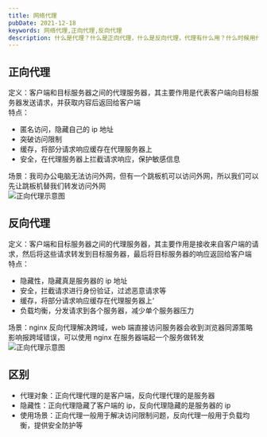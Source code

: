 ```yaml
---
title: 网络代理
pubDate: 2021-12-18
keywords: 网络代理,正向代理,反向代理
description: 什么是代理？什么是正向代理，什么是反向代理，代理有什么用？什么时候用代理？这篇文章带你详细了解代理相关知识。
---
```


## 正向代理

定义：客户端和目标服务器之间的代理服务器，其主要作用是代表客户端向目标服务器发送请求，并获取内容后返回给客户端  
特点：

- 匿名访问，隐藏自己的 ip 地址
- 突破访问限制
- 缓存，将部分请求响应缓存在代理服务器上
- 安全，在代理服务器上拦截请求响应，保护敏感信息

场景：我司办公电脑无法访问外网，但有一个跳板机可以访问外网，所以我们可以先让跳板机替我们转发访问外网  
![正向代理示意图](/image/proxy/positive-going.png)

## 反向代理

定义：客户端和目标服务器之间的代理服务器，其主要作用是接收来自客户端的请求，然后将这些请求转发到目标服务器，最后将目标服务器的响应返回给客户端  
特点：

- 隐藏性，隐藏真是服务器的 ip 地址
- 安全，拦截请求进行身份验证，过滤恶意请求等
- 缓存，将部分请求响应缓存在代理服务器上‘
- 负载均衡，分发请求到各个服务器，减少单个服务器压力

场景：nginx 反向代理解决跨域，web 端直接访问服务器会收到浏览器同源策略影响报跨域错误，可以使用 nginx 在服务器端起一个服务做转发 ![正向代理示意图](/image/proxy/reversed.png)

## 区别

- 代理对象：正向代理代理的是客户端，反向代理代理的是服务器
- 隐藏性：正向代理隐藏了客户端的 ip，反向代理隐藏的是服务器的 ip
- 使用场景：正向代理一般用于解决访问限制问题，反向代理一般用于负载均衡，提供安全防护等
